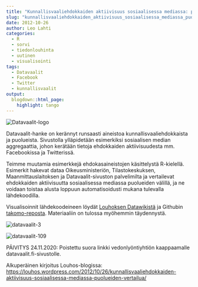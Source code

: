 ```yaml
---
title: "Kunnallisvaaliehdokkaiden aktiivisuus sosiaalisessa mediassa: puolueiden vertailua"
slug: "kunnallisvaaliehdokkaiden_aktiivisuus_sosiaalisessa_mediassa_puolueiden_vertailua"
date: 2012-10-26
author: Leo Lahti
categories:
  - R
  - sorvi
  - tiedonlouhinta
  - uutinen
  - visualisointi
tags:
  - Datavaalit
  - Facebook
  - Twitter
  - kunnallisvaalit
output:
  blogdown::html_page:
    highlight: tango
---
```


![Datavaalit-logo](/images/datavaalit_logo_final_small.png#floatright)

Datavaalit-hanke on kerännyt runsaasti aineistoa kunnallisvaaliehdokkaista ja puolueista. Sivustolla ylläpidetään esimerkiksi sosiaalisen median aggregaattia, johon kerätään tietoja ehdokkaiden aktiivisuudesta mm. Facebookissa ja Twitterissä.

Teimme muutamia esimerkkejä ehdokasaineistojen käsittelystä R-kielellä. Esimerkit hakevat dataa Oikeusministeriön, Tilastokeskuksen, Maanmittauslaitoksen ja Datavaalit-sivuston palvelimilta ja vertailevat ehdokkaiden aktiivisuutta sosiaalisessa mediassa puolueiden välillä, ja ne voidaan toistaa alusta loppuun automatisoidusti mukana tulevalla lähdekoodilla.

Visualisoinnit lähdekoodeineen löydät [Louhoksen Datawikistä](https://github.com/louhos/sorvi/wiki/Datavaalit) ja Githubin [takomo-reposta](https://github.com/louhos/takomo/blob/master/datavaalit/20121026-some.R). Materiaaliin on tulossa myöhemmin täydennystä.

![datavaalit-3](/post/2012-10-26-kunnallisvaaliehdokkaiden-aktiivisuus.fi_files/datavaalit-3.png)

![datavaalit-109](/post/2012-10-26-kunnallisvaaliehdokkaiden-aktiivisuus.fi_files/datavaalit-109.png)

PÄIVITYS 24.11.2020: Poistettu suora linkki vedonlyöntiyhtiön kaappaamalle datavaalit.fi-sivustolle.

Alkuperäinen kirjoitus Louhos-blogissa: https://louhos.wordpress.com/2012/10/26/kunnallisvaaliehdokkaiden-aktiivisuus-sosiaalisessa-mediassa-puolueiden-vertailua/
